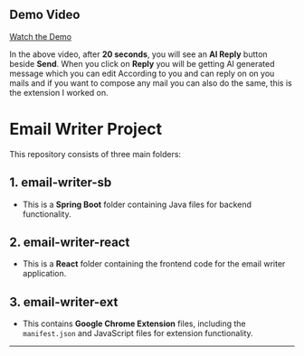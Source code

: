 ## Demo Video

[Watch the Demo](https://drive.google.com/file/d/18w5M-TmnL6p-woKXwr7SOgqH8d7bmmah/view?usp=drivesdk)

In the above video, after **20 seconds**, you will see an **AI Reply** button beside **Send**. When you click on **Reply** you will be getting AI generated message which you can edit According to you and can reply on on you mails and if you want to compose any mail you can also do the same, this is the extension I worked on.

# Email Writer Project

This repository consists of three main folders:

## 1. email-writer-sb
- This is a **Spring Boot** folder containing Java files for backend functionality.

## 2. email-writer-react
- This is a **React** folder containing the frontend code for the email writer application.

## 3. email-writer-ext
- This contains **Google Chrome Extension** files, including the `manifest.json` and JavaScript files for extension functionality.

---



